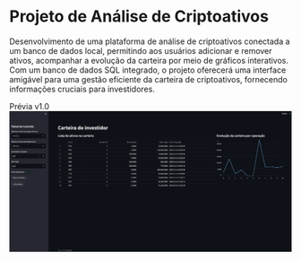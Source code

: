 # Projeto de Análise de Criptoativos

Desenvolvimento de uma plataforma de análise de criptoativos conectada a um banco de dados local, permitindo aos usuários adicionar e remover ativos, acompanhar a evolução da carteira por meio de gráficos interativos. Com um banco de dados SQL integrado, o projeto oferecerá uma interface amigável para uma gestão eficiente da carteira de criptoativos, fornecendo informações cruciais para investidores.

Prévia v1.0
![Alt text](image.png)
